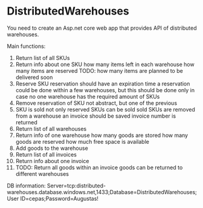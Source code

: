 # DistributedWarehouses
You need to create an Asp.net core web app that provides API of distributed warehouses.

Main functions:
1) Return list of all SKUs
2) Return info about one SKU
				how many items left in each warehouse
                how many items are reserved
                TODO: how many items are planned to be delivered soon
3) Reserve SKU
                reservation should have an expiration time
                a reservation could be done within a few warehouses, but this should be done only in case no one warehouse has the required amount of SKUs
4) Remove reservation of SKU
                not abstract, but one of the previous
5) SKU is sold
                not only reserved SKUs can be sold
                sold SKUs are removed from a warehouse
                an invoice should be saved
                invoice number is returned
6) Return list of all warehouses
7) Return info of one warehouse
                how many goods are stored
                how many goods are reserved
                how much free space is available
8) Add goods to the warehouse
9) Return list of all invoices
10) Return info about one invoice 
11) TODO: Return all goods within an invoice
                goods can be returned to different warehouses
				

DB information:
Server=tcp:distributed-warehouses.database.windows.net,1433;Database=DistributedWarehouses;
User ID=cepas;Password=Augustas!